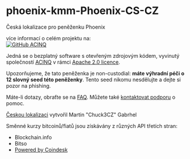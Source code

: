 # phoenix-kmm-Phoenix-CS-CZ
Česká lokalizace pro peněženku Phoenix

více informací o celém projektu na:
<br>
<a href="https://github.com/ACINQ/phoenix-kmm">
<img src="https://github.com/ACINQ/phoenix-kmm/raw/master/.readme/phoenix_text.png" alt="
GitHub ACINQ">
</a>



Jedná se o bezplatný software s otevřeným zdrojovým kódem, vyvinutý společností
	<a href="https://phoenix.acinq.co">ACINQ</a> v rámci
	<a href="https://www.apache.org/licenses/LICENSE-2.0.txt">Apache 2.0 licence</a>.
</p>
<p>
	Upozorňujeme, že tato peněženka je non-custodial:
	<b>máte výhradní péči o 12 slovný seed této peněženky</b>.
  	Tento seed nikomu nesdělujte a dejte si pozor na phishing.
</p>
<p>
	Máte-li dotazy, obraťte se na <a href="https://phoenix.acinq.co/faq">FAQ</a>.
	Můžete také <a href="https://phoenix.acinq.co/support">kontaktovat podporu</a> o pomoc.
</p>
<p>
	<a href="https://github.com/Chuck3CZ/phoenix-kmm-Phoenix-CS-CZ">Českou lokalizaci</a> vytvořil Martin "Chuck3CZ" Gabrhel
</p>
<p>
	Směnné kurzy bitcoinů/fiatů jsou získávány z různých API třetích stran:
</p>
<ul>
	<li>Blockchain.info</li>
	<li>Bitso</li>
	<li><a href="https://coindesk.com/price/bitcoin">Powered by Coindesk</a></li>
</ul>
